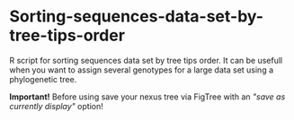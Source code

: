 # Sorting-sequences-data-set-by-tree-tips-order
R script for sorting sequences data set by tree tips order. It can be usefull when you want to assign several genotypes for a large data set using a phylogenetic tree.

**Important!**
Before using save your nexus tree via FigTree with an *"save as currently display"* option!
